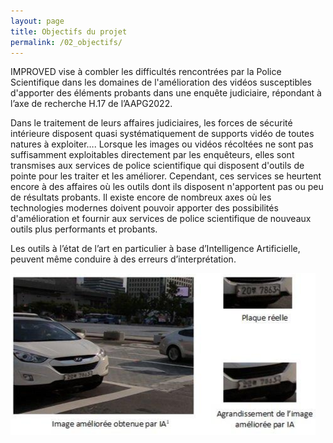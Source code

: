 ```yaml
---
layout: page
title: Objectifs du projet
permalink: /02_objectifs/
---
```


IMPROVED vise à combler les difficultés rencontrées par la Police Scientifique dans les domaines de l'amélioration des vidéos susceptibles d'apporter des éléments probants dans une enquête judiciaire, répondant à l’axe de recherche H.17 de l’AAPG2022.


Dans le traitement de leurs affaires judiciaires, les forces de sécurité intérieure disposent quasi systématiquement de supports vidéo de toutes natures à exploiter…. Lorsque les images ou vidéos récoltées ne sont pas suffisamment exploitables directement par les enquêteurs, elles sont transmises aux services de police scientifique qui disposent d'outils de pointe pour les traiter et les améliorer. Cependant, ces services se heurtent encore à des affaires où les outils dont ils disposent n'apportent pas ou peu de résultats probants. Il existe encore de nombreux axes où les technologies modernes doivent pouvoir apporter des possibilités d'amélioration et fournir aux services de police scientifique de nouveaux outils plus performants et probants.


Les outils à l’état de l’art en particulier à base d’Intelligence Artificielle, peuvent même conduire à des erreurs d’interprétation.​


![](/public/ex_sr.png)

